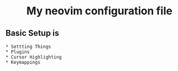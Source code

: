 <h1 align="center">
 My neovim configuration file 
</h1>


## Basic Setup is 
    * Settting Things
    * Plugins
    * Cursor Highlighting
    * Keymappings
